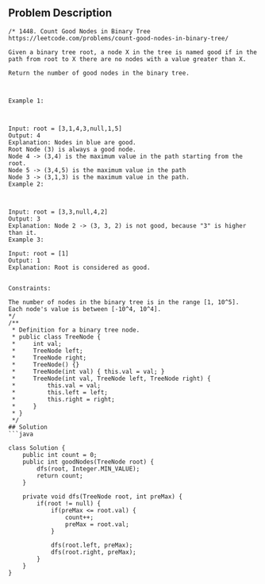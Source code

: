 ## Problem Description
```
/* 1448. Count Good Nodes in Binary Tree
https://leetcode.com/problems/count-good-nodes-in-binary-tree/

Given a binary tree root, a node X in the tree is named good if in the path from root to X there are no nodes with a value greater than X.

Return the number of good nodes in the binary tree.

 

Example 1:



Input: root = [3,1,4,3,null,1,5]
Output: 4
Explanation: Nodes in blue are good.
Root Node (3) is always a good node.
Node 4 -> (3,4) is the maximum value in the path starting from the root.
Node 5 -> (3,4,5) is the maximum value in the path
Node 3 -> (3,1,3) is the maximum value in the path.
Example 2:



Input: root = [3,3,null,4,2]
Output: 3
Explanation: Node 2 -> (3, 3, 2) is not good, because "3" is higher than it.
Example 3:

Input: root = [1]
Output: 1
Explanation: Root is considered as good.
 

Constraints:

The number of nodes in the binary tree is in the range [1, 10^5].
Each node's value is between [-10^4, 10^4].
*/
/**
 * Definition for a binary tree node.
 * public class TreeNode {
 *     int val;
 *     TreeNode left;
 *     TreeNode right;
 *     TreeNode() {}
 *     TreeNode(int val) { this.val = val; }
 *     TreeNode(int val, TreeNode left, TreeNode right) {
 *         this.val = val;
 *         this.left = left;
 *         this.right = right;
 *     }
 * }
 */
## Solution
```java

class Solution {
    public int count = 0;
    public int goodNodes(TreeNode root) {
        dfs(root, Integer.MIN_VALUE);
        return count;
    }
    
    private void dfs(TreeNode root, int preMax) {
        if(root != null) {
            if(preMax <= root.val) {
                count++;
                preMax = root.val;
            }
            
            dfs(root.left, preMax);
            dfs(root.right, preMax);
        }
    }
}

